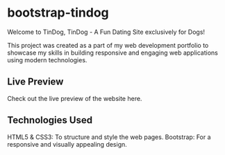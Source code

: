 # bootstrap-tindog

Welcome to TinDog, TinDog - A Fun Dating Site exclusively for Dogs!

This project was created as a part of my web development portfolio to showcase my skills in building responsive and engaging web applications using modern technologies.

## Live Preview

Check out the live preview of the website here. 

## Technologies Used

HTML5 & CSS3: To structure and style the web pages.
Bootstrap: For a responsive and visually appealing design.
